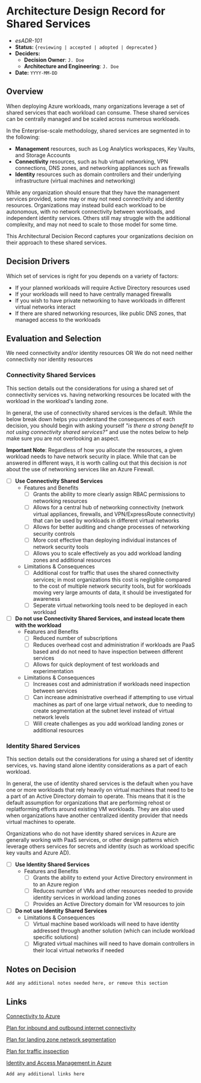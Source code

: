 # Architecture Design Record for Shared Services
<!-- Fill in all code blocked items - example: `J. Doe` -->
* *esADR-101*
* **Status:** {``reviewing | accepted | adopted | deprecated`` } <!-- Status of the decision -->
* **Deciders:**
  * **Decision Owner**: `J. Doe`<!-- Team members who are accountable for this decision -->
  * **Architecture and Engineering**: `J. Doe`<!-- Technical team members who contributed to the decision -->
* **Date:**  `YYYY-MM-DD` <!-- {YYYY-MM-DD when the decision was last updated} -->

## Overview

When deploying Azure workloads, many organizations leverage a set of shared services that each workload can consume.  These shared services can be centrally managed and be scaled across numerous workloads.

In the Enterprise-scale methodology, shared services are segmented in to the following:

* **Management** resources, such as Log Analytics workspaces, Key Vaults, and Storage Accounts
* **Connectivity** resources, such as hub virtual networking, VPN connections, DNS zones, and networking appliances such as firewalls
* **Identity** resources such as domain controllers and their underlying infrastructure (virtual machines and networking)

While any organization should ensure that they have the management services provided, some may or may not need connectivity and identity resources.  Organizations may instead build each workload to be autonomous, with no network connectivity between workloads, and independent identity services.  Others still may struggle with the additional complexity, and may not need to scale to those model for some time.

This Architectural Decision Record captures your organizations decision on their approach to these shared services.

## Decision Drivers

Which set of services is right for you depends on a variety of factors:

* If your planned workloads will require Active Directory resources used
* If your workloads will need to have centrally managed firewalls
* If you wish to have private networking to have workloads in different virtual networks interact
* If there are shared networking resources, like public DNS zones, that managed access to the workloads

## Evaluation and Selection

<!-- For each [ ] instance, convert it to a [x] to mark if it is of interest; this "checks" the box when viewed.  Features should be checked if the feature is needed or desireable; Limitations should be checked if they prevent desired outcomes or are otherwise undesirable.  While each Feature or Limit may matter differently, by understanding which items are important will help you make your decision. -->

We need connectivity and/or identity resources OR We do not need neither connectivity nor identity resources

### Connectivity Shared Services

This section details out the considerations for using a shared set of connectivity services vs. having networking resources be located with the workload in the workload's landing zone.

In general, the use of connectivity shared services is the default.  While the below break down helps you understand the consequences of each decision, you should begin with asking yourself *"is there a strong benefit to not using connectivity shared services?"* and use the notes below to help make sure you are not overlooking an aspect.

**Important Note**: Regardless of how you allocate the resources, a given workload needs to have network security in place.  While that can be answered in different ways, it is worth calling out that this decision is *not* about the use of networking services like an Azure Firewall.

* [ ] **Use Connectivity Shared Services**
  * Features and Benefits
    * [ ] Grants the ability to more clearly assign RBAC permissions to networking resources
    * [ ] Allows for a central hub of networking connectivity (network virtual appliances, firewalls, and VPN/ExpressRoute connectivity) that can be used by workloads in different virtual networks
    * [ ] Allows for better auditing and change processes  of networking security controls
    * [ ] More cost effective than deploying individual instances of network security tools
    * [ ] Allows you to scale effectively as you add workload landing zones and additional resources
  * Limitations & Consequences
    * [ ] Additional cost for traffic that uses the shared connectivity services; in most organizations this cost is negligible compared to the cost of multiple network security tools, but for workloads moving very large amounts of data, it should be investigated for awareness
    * [ ] Seperate virtual networking tools need to be deployed in each workload

* [ ] **Do not use Connectivity Shared Services, and instead locate them with the workload**
  * Features and Benefits
    * [ ] Reduced number of subscriptions
    * [ ] Reduces overhead cost and administration if workloads are PaaS based and do not need to have inspection between different services
    * [ ] Allows for quick deployment of test workloads and experimentation
  * Limitations & Consequences
    * [ ] Increases cost and administration if workloads need inspection between services
    * [ ] Can increase administrative overhead if attempting to use virtual machines as part of one large virtual network, due to needing to create segmentation at the subnet level instead of virtual network levels
    * [ ] Will create challenges as you add workload landing zones or additional resources

### Identity Shared Services

This section details out the considerations for using a shared set of identity services, vs. having stand alone identity considerations as a part of each workload.

In general, the use of identity shared services is the default when you have one or more workloads that rely heavily on virtual machines that need to be a part of an Active Directory domain to operate.  This means that it is the default assumption for organizations that are performing rehost or replatforming efforts around existing VM workloads.  They are also used when organizations have another centralized identity provider that needs virtual machines to operate.

Organizations who do not have identity shared services in Azure are generally working with PaaS services, or other design patterns which leverage others services for secrets and identity (such as workload specific key vaults and Azure AD).

* [ ] **Use Identity Shared Services**
  * Features and Benefits
    * [ ] Grants the ability to extend your Active Directory environment in to an Azure region
    * [ ] Reduces number of VMs and other resources needed to provide identity services in workload landing zones
    * [ ] Provides an Active Directory domain for VM resources to join

* [ ] **Do not use Identity Shared Services**
  * Limitations & Consequences
    * [ ] Virtual machine based workloads will need to have identity addressed through another solution (which can include workload specific solutions)
    * [ ] Migrated virtual machines will need to have domain controllers in their local virtual networks if needed

<!-- ### Complex Solutions

  <!-- Detail your specific requirements here -->

## Notes on Decision

`` Add any additional notes needed here, or remove this section ``

## Links

[Connectivity to Azure](https://docs.microsoft.com/azure/cloud-adoption-framework/ready/azure-best-practices/connectivity-to-azure)

[Plan for inbound and outbound internet connectivity](https://docs.microsoft.com/azure/cloud-adoption-framework/ready/azure-best-practices/plan-for-inbound-and-outbound-internet-connectivity)

[Plan for landing zone network segmentation](https://docs.microsoft.com/azure/cloud-adoption-framework/ready/azure-best-practices/plan-for-landing-zone-network-segmentation)

[Plan for traffic inspection](https://docs.microsoft.com/azure/cloud-adoption-framework/ready/azure-best-practices/plan-for-traffic-inspection)

[Identity and Access Management in Azure](https://docs.microsoft.com/azure/cloud-adoption-framework/ready/landing-zone/design-area/identity-access)

`Add any additional links here`
